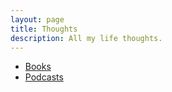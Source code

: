 ```yaml
---
layout: page
title: Thoughts
description: All my life thoughts.
---
```


- [Books](../thoughts/books.html)
- [Podcasts](../thoughts/podcasts.html)